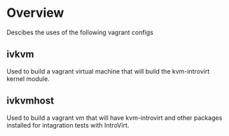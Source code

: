 # Overview

Descibes the uses of the following vagrant configs

## ivkvm

Used to build a vagrant virtual machine that will build the kvm-introvirt kernel module.


## ivkvmhost

Used to build a vagrant vm that will have kvm-introvirt and other packages installed for intagration tests with IntroVirt.



